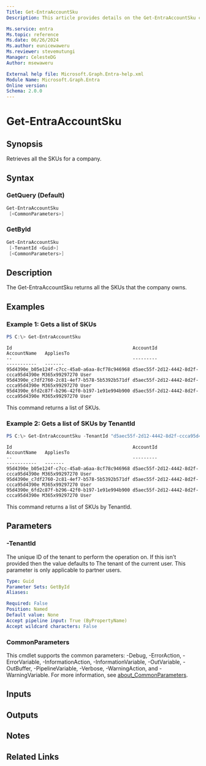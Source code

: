 ```yaml
---
Title: Get-EntraAccountSku
Description: This article provides details on the Get-EntraAccountSku command.

Ms.service: entra
Ms.topic: reference
Ms.date: 06/26/2024
Ms.author: eunicewaweru
Ms.reviewer: stevemutungi
Manager: CelesteDG
Author: msewaweru

External help file: Microsoft.Graph.Entra-help.xml
Module Name: Microsoft.Graph.Entra
Online version:
Schema: 2.0.0
---
```


# Get-EntraAccountSku

## Synopsis
Retrieves all the SKUs for a company.

## Syntax

### GetQuery (Default)
```powershell
Get-EntraAccountSku 
 [<CommonParameters>]
```

### GetById
```powershell
Get-EntraAccountSku 
 [-TenantId <Guid>] 
 [<CommonParameters>]
```

## Description
The Get-EntraAccountSku returns all the SKUs that the company owns.

## Examples

### Example 1: Gets a list of SKUs
```powershell
PS C:\> Get-EntraAccountSku
```

```output
Id                                            AccountId                            AccountName   AppliesTo
--                                            ---------                            -----------   -------
95d4390e_b05e124f-c7cc-45a0-a6aa-8cf78c946968 d5aec55f-2d12-4442-8d2f-ccca95d4390e M365x99297270 User
95d4390e_c7df2760-2c81-4ef7-b578-5b5392b571df d5aec55f-2d12-4442-8d2f-ccca95d4390e M365x99297270 User
95d4390e_6fd2c87f-b296-42f0-b197-1e91e994b900 d5aec55f-2d12-4442-8d2f-ccca95d4390e M365x99297270 User
```

This command returns a list of SKUs.

### Example 2: Gets a list of SKUs by TenantId
```powershell
PS C:\> Get-EntraAccountSku -TenantId "d5aec55f-2d12-4442-8d2f-ccca95d4390e"
```

```output
Id                                            AccountId                            AccountName   AppliesTo
--                                            ---------                            -----------   -------
95d4390e_b05e124f-c7cc-45a0-a6aa-8cf78c946968 d5aec55f-2d12-4442-8d2f-ccca95d4390e M365x99297270 User
95d4390e_c7df2760-2c81-4ef7-b578-5b5392b571df d5aec55f-2d12-4442-8d2f-ccca95d4390e M365x99297270 User
95d4390e_6fd2c87f-b296-42f0-b197-1e91e994b900 d5aec55f-2d12-4442-8d2f-ccca95d4390e M365x99297270 User
```

This command returns a list of SKUs by TenantId.

## Parameters

### -TenantId
The unique ID of the tenant to perform the operation on.
If this isn't provided then the value defaults to
The tenant of the current user.
This parameter is only applicable to partner users.

```yaml
Type: Guid
Parameter Sets: GetById
Aliases:

Required: False
Position: Named
Default value: None
Accept pipeline input: True (ByPropertyName)
Accept wildcard characters: False
```

### CommonParameters
This cmdlet supports the common parameters: -Debug, -ErrorAction, -ErrorVariable, -InformationAction, -InformationVariable, -OutVariable, -OutBuffer, -PipelineVariable, -Verbose, -WarningAction, and -WarningVariable. For more information, see [about_CommonParameters](https://go.microsoft.com/fwlink/?LinkID=113216).

## Inputs

## Outputs

## Notes

## Related Links
